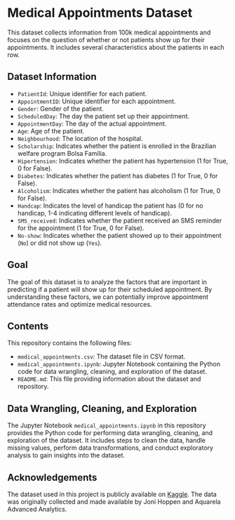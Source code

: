 # Medical Appointments Dataset

This dataset collects information from 100k medical appointments and focuses on the question of whether or not patients show up for their appointments. It includes several characteristics about the patients in each row.

## Dataset Information

- `PatientId`: Unique identifier for each patient.
- `AppointmentID`: Unique identifier for each appointment.
- `Gender`: Gender of the patient.
- `ScheduledDay`: The day the patient set up their appointment.
- `AppointmentDay`: The day of the actual appointment.
- `Age`: Age of the patient.
- `Neighbourhood`: The location of the hospital.
- `Scholarship`: Indicates whether the patient is enrolled in the Brazilian welfare program Bolsa Família.
- `Hipertension`: Indicates whether the patient has hypertension (1 for True, 0 for False).
- `Diabetes`: Indicates whether the patient has diabetes (1 for True, 0 for False).
- `Alcoholism`: Indicates whether the patient has alcoholism (1 for True, 0 for False).
- `Handcap`: Indicates the level of handicap the patient has (0 for no handicap, 1-4 indicating different levels of handicap).
- `SMS_received`: Indicates whether the patient received an SMS reminder for the appointment (1 for True, 0 for False).
- `No-show`: Indicates whether the patient showed up to their appointment (`No`) or did not show up (`Yes`).

## Goal

The goal of this dataset is to analyze the factors that are important in predicting if a patient will show up for their scheduled appointment. By understanding these factors, we can potentially improve appointment attendance rates and optimize medical resources.

## Contents

This repository contains the following files:

- `medical_appointments.csv`: The dataset file in CSV format.
- `medical_appointments.ipynb`: Jupyter Notebook containing the Python code for data wrangling, cleaning, and exploration of the dataset.
- `README.md`: This file providing information about the dataset and repository.

## Data Wrangling, Cleaning, and Exploration

The Jupyter Notebook `medical_appointments.ipynb` in this repository provides the Python code for performing data wrangling, cleaning, and exploration of the dataset. It includes steps to clean the data, handle missing values, perform data transformations, and conduct exploratory analysis to gain insights into the dataset.

## Acknowledgements

The dataset used in this project is publicly available on [Kaggle](https://www.kaggle.com/joniarroba/noshowappointments). The data was originally collected and made available by Joni Hoppen and Aquarela Advanced Analytics.
